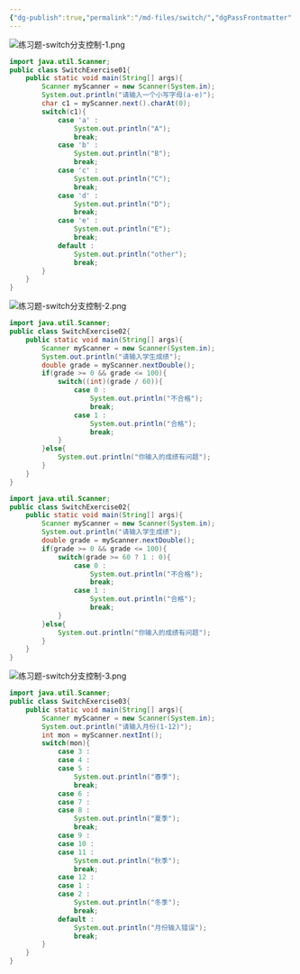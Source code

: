 ```yaml
---
{"dg-publish":true,"permalink":"/md-files/switch/","dgPassFrontmatter":true}
---
```


![练习题-switch分支控制-1.png](/img/user/Pictures/%E7%BB%83%E4%B9%A0%E9%A2%98-switch%E5%88%86%E6%94%AF%E6%8E%A7%E5%88%B6-1.png)
```java
import java.util.Scanner;
public class SwitchExercise01{
	public static void main(String[] args){
		Scanner myScanner = new Scanner(System.in);
		System.out.println("请输入一个小写字母(a-e)");
		char c1 = myScanner.next().charAt(0);
		switch(c1){
			case 'a' :
				System.out.println("A");
				break;
			case 'b' :
				System.out.println("B");
				break;
			case 'c' :
				System.out.println("C");
				break;
			case 'd' :
				System.out.println("D");
				break;
			case 'e' :
				System.out.println("E");
				break;
			default :
				System.out.println("other");
				break;
		}
	}
}
```
![练习题-switch分支控制-2.png](/img/user/Pictures/%E7%BB%83%E4%B9%A0%E9%A2%98-switch%E5%88%86%E6%94%AF%E6%8E%A7%E5%88%B6-2.png)

```java
import java.util.Scanner;
public class SwitchExercise02{
	public static void main(String[] args){
		Scanner myScanner = new Scanner(System.in);
		System.out.println("请输入学生成绩");
		double grade = myScanner.nextDouble();
		if(grade >= 0 && grade <= 100){
			switch((int)(grade / 60)){
				case 0 :
					System.out.println("不合格");
					break;
				case 1 :
					System.out.println("合格");
					break;
			}
		}else{
			System.out.println("你输入的成绩有问题");
		}
	}
}
```
```java
import java.util.Scanner;
public class SwitchExercise02{
	public static void main(String[] args){
		Scanner myScanner = new Scanner(System.in);
		System.out.println("请输入学生成绩");
		double grade = myScanner.nextDouble();
		if(grade >= 0 && grade <= 100){
			switch(grade >= 60 ? 1 : 0){
				case 0 :
					System.out.println("不合格");
					break;
				case 1 :
					System.out.println("合格");
					break;
			}
		}else{
			System.out.println("你输入的成绩有问题");
		}
	}
}
```
![练习题-switch分支控制-3.png](/img/user/Pictures/%E7%BB%83%E4%B9%A0%E9%A2%98-switch%E5%88%86%E6%94%AF%E6%8E%A7%E5%88%B6-3.png)
```java
import java.util.Scanner;
public class SwitchExercise03{
	public static void main(String[] args){
		Scanner myScanner = new Scanner(System.in);
		System.out.println("请输入月份(1-12)");
		int mon = myScanner.nextInt();
		switch(mon){
			case 3 :
			case 4 :
			case 5 :
				System.out.println("春季");
				break;
			case 6 :
			case 7 :
			case 8 :
				System.out.println("夏季");
				break;
			case 9 :
			case 10 :
			case 11 :
				System.out.println("秋季");
				break;
			case 12 :
			case 1 :
			case 2 :
				System.out.println("冬季");
				break;
			default :
				System.out.println("月份输入错误");
				break;
		}
	}
}
```